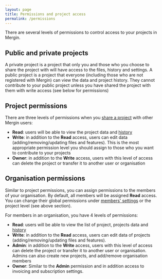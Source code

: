 ```yaml
---
layout: page
title: Permissions and project access
permalink: /permissions
---
```


There are several levels of permissions to control access to your projects in Mergin.

## Public and private projects

A private project is a project that only you and those who you choose to share the project with will have access to the files, history and settings. A public project is a project that everyone (including those who are not registered with Mergin) can view the data and project history. They cannot contribute to your public project unless you have shared the project with them with write access (see below for permissions)

## Project permissions

There are three levels of permissions when you [share a project](sharing-project) with other Mergin users:

- **Read**: users will be able to view the project data and [history](project-details)
- **Write**: in addition to the **Read** access, users can edit data (adding/removing/updating files and features). This is the most appropriate permission level you should assign to those who you want to contribute to your projects
- **Owner**: in addition to the **Write** access, users with this level of access can delete the project or transfer it to another user or organisation

## Organisation permissions

Similar to project permissions, you can assign permissions to the members of your organisation. By default, all members will be assigned **Read** access. You can change their global permissions under [members' settings](working-with-organisations) or the project level (see above section).

For members in an organisation, you have 4 levels of permissions:

- **Read**: users will be able to view the list of project, projects data and [history](project-details)
- **Write**: in addition to the **Read** access, users can edit data of projects (adding/removing/updating files and features).
- **Admin**: in addition to the **Write** access, users with this level of access can delete the project or transfer it to another user or organisation. Admins can also create new projects, and add/remove organisation members
- **Owner**:  Similar to the **Admin** permission and in addition access to invoicing and subscription settings. 
